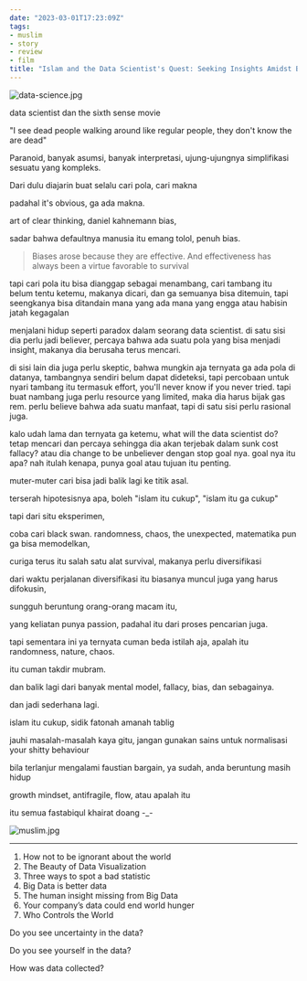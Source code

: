 ```yaml
---
date: "2023-03-01T17:23:09Z"
tags:
- muslim
- story
- review
- film
title: "Islam and the Data Scientist's Quest: Seeking Insights Amidst Biases and Mental Models"
---
```


![data-science.jpg](https://catatankemalasan.files.wordpress.com/2023/07/data-science.jpg)

data scientist dan the sixth sense movie

"I see dead people walking around like regular people, they don't know the are dead"

Paranoid, banyak asumsi, banyak interpretasi, ujung-ujungnya simplifikasi sesuatu yang kompleks.

Dari dulu diajarin buat selalu cari pola, cari makna

padahal it's obvious, ga ada makna. 

art of clear thinking, daniel kahnemann bias, 

sadar bahwa defaultnya manusia itu emang tolol, penuh bias. 

>Biases arose because they are effective. And effectiveness has always been a virtue favorable to survival

tapi cari pola itu bisa dianggap sebagai menambang, cari tambang itu belum tentu ketemu, makanya dicari, 
dan ga semuanya bisa ditemuin, tapi seengkanya bisa ditandain mana yang ada mana yang engga atau habisin jatah kegagalan

menjalani hidup seperti paradox dalam seorang data scientist. di satu sisi dia perlu jadi believer, percaya bahwa ada suatu pola yang bisa menjadi insight, makanya dia berusaha terus mencari. 

di sisi lain dia juga perlu skeptic, bahwa mungkin aja ternyata ga ada pola di datanya, tambangnya sendiri belum dapat dideteksi, tapi percobaan untuk nyari tambang itu termasuk effort, you'll never know if you never tried. tapi buat nambang juga perlu resource yang limited, maka dia harus bijak gas rem. perlu believe bahwa ada suatu manfaat, tapi di satu sisi perlu rasional juga. 

kalo udah lama dan ternyata ga ketemu, what will the data scientist do? tetap mencari dan percaya sehingga dia akan terjebak dalam sunk cost fallacy? atau dia change to be unbeliever dengan stop goal nya. goal nya itu apa? nah itulah kenapa, punya goal atau tujuan itu penting. 

muter-muter cari bisa jadi balik lagi ke titik asal.

terserah hipotesisnya apa, boleh "islam itu cukup", "islam itu ga cukup"

tapi dari situ eksperimen, 

coba cari black swan. randomness, chaos, the unexpected, matematika pun ga bisa memodelkan, 

curiga terus itu salah satu alat survival, makanya perlu diversifikasi

dari waktu perjalanan diversifikasi itu biasanya muncul juga yang harus difokusin, 

sungguh beruntung orang-orang macam itu, 

yang keliatan punya passion, padahal itu dari proses pencarian juga. 

tapi sementara ini ya ternyata cuman beda istilah aja, apalah itu randomness, nature, chaos. 

itu cuman takdir mubram.

dan balik lagi dari banyak mental model, fallacy, bias, dan sebagainya. 

dan jadi sederhana lagi. 

islam itu cukup, sidik fatonah amanah tablig

jauhi masalah-masalah kaya gitu, jangan gunakan sains untuk normalisasi your shitty behaviour

bila terlanjur mengalami faustian bargain, ya sudah, anda beruntung masih hidup

growth mindset, antifragile, flow, atau apalah itu

itu semua fastabiqul khairat doang -_-

![muslim.jpg](https://catatankemalasan.files.wordpress.com/2023/07/muslim.jpg)

---
1. How not to be ignorant about the world 
2. The Beauty of Data Visualization
3. Three ways to spot a bad statistic
4. Big Data is better data
5. The human insight missing from Big Data
6. Your company’s data could end world hunger
7. Who Controls the World

Do you see uncertainty in the data?

Do you see yourself in the data?

How was data collected?